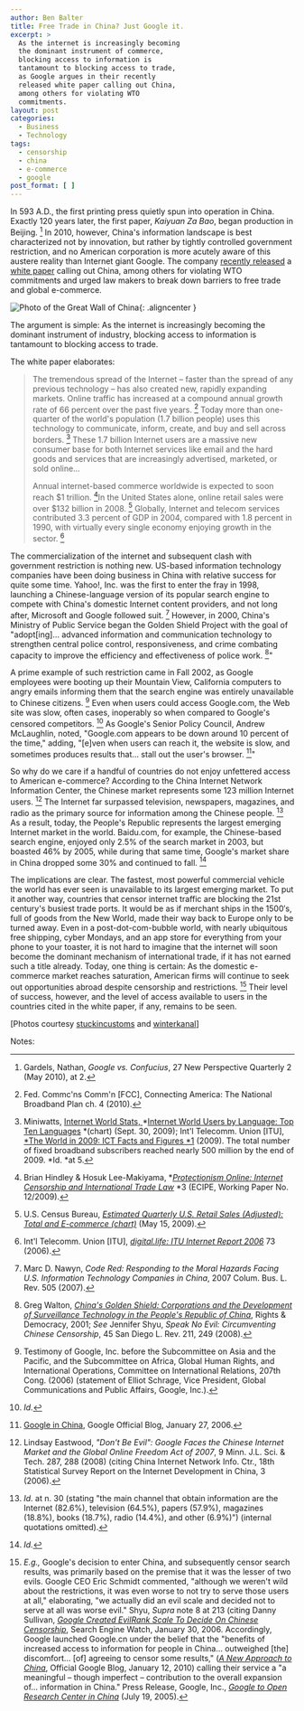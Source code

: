 ```yaml
---
author: Ben Balter
title: Free Trade in China? Just Google it.
excerpt: >
  As the internet is increasingly becoming
  the dominant instrument of commerce,
  blocking access to information is
  tantamount to blocking access to trade,
  as Google argues in their recently
  released white paper calling out China,
  among others for violating WTO
  commitments.
layout: post
categories:
  - Business
  - Technology
tags:
  - censorship
  - china
  - e-commerce
  - google
post_format: [ ]
---
```

In 593 A.D., the first printing press quietly spun into operation in China. Exactly 120 years later, the first paper, *Kaiyuan Za Bao*, began production in Beijing. [^1] In 2010, however, China's information landscape is best characterized not by innovation, but rather by tightly controlled government restriction, and no American corporation is more acutely aware of this austere reality than Internet giant Google. The company [recently released][2] a [white paper][3] calling out China, among others for violating WTO commitments and urged law makers to break down barriers to free trade and global e-commerce.

![Photo of the Great Wall of China][4]{: .aligncenter }

The argument is simple: As the internet is increasingly becoming the dominant instrument of industry, blocking access to information is tantamount to blocking access to trade.

The white paper elaborates:

> The tremendous spread of the Internet – faster than the spread of any previous technology – has also created new, rapidly expanding markets. Online traffic has increased at a compound annual growth rate of 66 percent over the past five years. [^2] Today more than one-quarter of the world's population (1.7 billion people) uses this technology to communicate, inform, create, and buy and sell across borders. [^3] These 1.7 billion Internet users are a massive new consumer base for both Internet services like email and the hard goods and services that are increasingly advertised, marketed, or sold online…
>
> Annual internet-based commerce worldwide is expected to soon reach $1 trillion. [^4]In the United States alone, online retail sales were over $132 billion in 2008. [^5] Globally, Internet and telecom services contributed 3.3 percent of GDP in 2004, compared with 1.8 percent in 1990, with virtually every single economy enjoying growth in the sector. [^6]

The commercialization of the internet and subsequent clash with government restriction is nothing new. US-based information technology companies have been doing business in China with relative success for quite some time. Yahoo!, Inc. was the first to enter the fray in 1998, launching a Chinese-language version of its popular search engine to compete with China's domestic Internet content providers, and not long after, Microsoft and Google followed suit. [^7] However, in 2000, China's Ministry of Public Service began the Golden Shield Project with the goal of "adopt\[ing\]… advanced information and communication technology to strengthen central police control, responsiveness, and crime combating capacity to improve the efficiency and effectiveness of police work. [^8]"

A prime example of such restriction came in Fall 2002, as Google employees were booting up their Mountain View, California computers to angry emails informing them that the search engine was entirely unavailable to Chinese citizens. [^9] Even when users could access Google.com, the Web site was slow, often cases, inoperably so when compared to Google's censored competitors. [^10] As Google's Senior Policy Council, Andrew McLaughlin, noted, "Google.com appears to be down around 10 percent of the time," adding, "\[e\]ven when users can reach it, the website is slow, and sometimes produces results that… stall out the user's browser. [^11]"

So why do we care if a handful of countries do not enjoy unfettered access to American e-commerce? According to the China Internet Network Information Center, the Chinese market represents some 123 million Internet users. [^12] The Internet far surpassed television, newspapers, magazines, and radio as the primary source for information among the Chinese people. [^13] As a result, today, the People's Republic represents the largest emerging Internet market in the world. Baidu.com, for example, the Chinese-based search engine, enjoyed only 2.5% of the search market in 2003, but boasted 46% by 2005, while during that same time, Google's market share in China dropped some 30% and continued to fall. [^14]

The implications are clear. The fastest, most powerful commercial vehicle the world has ever seen is unavailable to its largest emerging market. To put it another way, countries that censor internet traffic are blocking the 21st century's busiest trade ports. It would be as if merchant ships in the 1500′s, full of goods from the New World, made their way back to Europe only to be turned away. Even in a post-dot-com-bubble world, with nearly ubiquitous free shipping, cyber Mondays, and an app store for everything from your phone to your toaster, it is not hard to imagine that the internet will soon become the dominant mechanism of international trade, if it has not earned such a title already. Today, one thing is certain: As the domestic e-commerce market reaches saturation, American firms will continue to seek out opportunities abroad despite censorship and restrictions. [^15] Their level of success, however, and the level of access available to users in the countries cited in the white paper, if any, remains to be seen.

\[Photos courtesy [stuckincustoms][20] and [winterkanal][21]\]

Notes:

[^1]: Gardels, Nathan, *Google vs. Confucius*, 27 New Perspective Quarterly 2 (May 2010), at 2.
[^2]: Fed. Commc'ns Comm'n \[FCC\], Connecting America: The National Broadband Plan ch. 4 (2010).
[^3]: Miniwatts, [Internet World Stats, ][24]*[Internet World Users by Language: Top Ten Languages][24] *(chart) (Sept. 30, 2009); Int'l Telecomm. Union \[ITU\], [*The World in 2009: ICT Facts and Figures *1][25] (2009). The total number of fixed broadband subscribers reached nearly 500 million by the end of 2009. *Id. *at 5.
[^4]: Brian Hindley & Hosuk Lee-Makiyama, *[*Protectionism Online: Internet Censorship and International Trade Law*][27] *3 (ECIPE, Working Paper No. 12/2009).
[^5]: U.S. Census Bureau, *[Estimated Quarterly U.S. Retail Sales (Adjusted): Total and E-commerce (chart)][29]* (May 15, 2009).
[^6]: Int'l Telecomm. Union \[ITU\], [*digital.life: ITU Internet Report 2006*][31] 73 (2006).
[^7]: Marc D. Nawyn, *Code Red: Responding to the Moral Hazards Facing U.S. Information Technology Companies in China*, 2007 Colum. Bus. L. Rev. 505 (2007).
[^8]: Greg Walton, *[China's Golden Shield: Corporations and the Development of Surveillance Technology in the People's Republic of China][34]*, Rights & Democracy, 2001; *See* Jennifer Shyu, *Speak No Evil: Circumventing Chinese Censorship*, 45 San Diego L. Rev. 211, 249 (2008).
[^9]: Testimony of Google, Inc. before the Subcommittee on Asia and the Pacific, and the Subcommittee on Africa, Global Human Rights, and International Operations, Committee on International Relations, 207th Cong. (2006) (statement of Elliot Schrage, Vice President, Global Communications and Public Affairs, Google, Inc.).
[^10]: *Id.*
[^11]: [Google in China][38], Google Official Blog, January 27, 2006.
[^12]: Lindsay Eastwood, *"Don't Be Evil": Google Faces the Chinese Internet Market and the Global Online Freedom Act of 2007*, 9 Minn. J.L. Sci. & Tech. 287, 288 (2008) (citing China Internet Network Info. Ctr., 18th Statistical Survey Report on the Internet Development in China, 3 (2006).
[^13]: *Id.* at n. 30 (stating "the main channel that obtain information are the Internet (82.6%), television (64.5%), papers (57.9%), magazines (18.8%), books (18.7%), radio (14.4%), and other (6.9%)") (internal quotations omitted).
[^14]: *Id.*
[^15]: *E.g.,* Google's decision to enter China, and subsequently censor search results, was primarily based on the premise that it was the lesser of two evils. Google CEO Eric Schmidt commented, "although we weren't wild about the restrictions, it was even worse to not try to serve those users at all," elaborating, "we actually did an evil scale and decided not to serve at all was worse evil." Shyu, *Supra* note 8 at 213 (citing Danny Sullivan, *[Google Created EvilRank Scale To Decide On Chinese Censorship][44]*, Search Engine Watch, January 30, 2006. Accordingly, Google launched Google.cn under the belief that the "benefits of increased access to information for people in China… outweighed \[the\] discomfort… \[of\] agreeing to censor some results," ([*A New Approach to China*][45], Official Google Blog, January 12, 2010) calling their service a "a meaningful – though imperfect – contribution to the overall expansion of… information in China." Press Release, Google, Inc., [*Google to Open Research Center in China*][46] (July 19, 2005).

[2]: http://googlepublicpolicy.blogspot.com/2010/11/promoting-free-trade-for-internet.html
[3]: http://www.google.com/googleblogs/pdfs/trade_free_flow_of_information.pdf
[4]: http://ben.balter.com/wp-content/uploads/2010/11/1194563275_664d6b15e2_b.jpg "Great Wall of China"
[20]: http://www.flickr.com/photos/stuckincustoms/1194563275/
[21]: http://www.flickr.com/photos/winterkanal/4273568581/
[24]: http://www.internetworldstats.com/stats7.htm
[25]: http://www.itu.int/ITU-D/ict/material/Telecom09_flyer.pdf
[27]: http://ecipe.org/publications/ecipe-working-papers/protectionism-online-internet-censorship-and-international-trade-law
[29]: http://www.census.gov/mrts/www/data/html/09Q1table3.html
[31]: http://www.itu.int/osg/spu/publications/digitalife/docs/digital-life-web.pdf
[34]: http://www.ichrdd.ca/english/commdoc/publications/globalization/goldenShieldEng.html
[38]: http://googleblog.blogspot.com/2006/01/google-in-china.html
[44]: http://blog.searchenginewatch.com/blog/060130-154414
[45]: http://Googleblog.blogspot.com/2010/01/new-approach-to-china.html
[46]: http://www.Google.com/press/pressrel/rd_china.html
